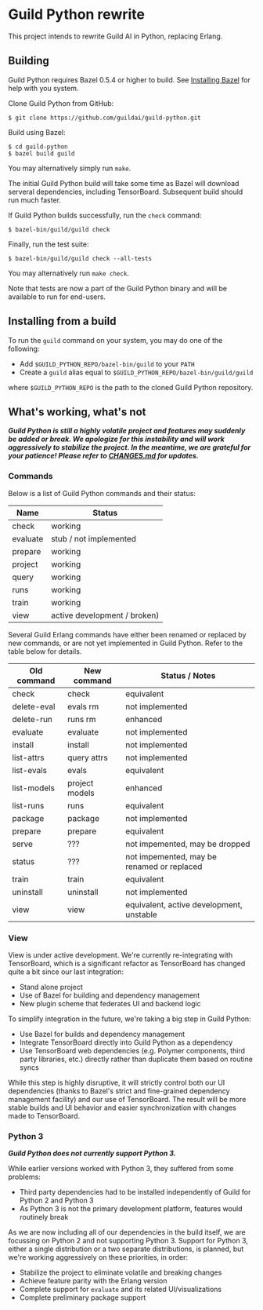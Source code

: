 # Guild Python rewrite

This project intends to rewrite Guild AI in Python, replacing Erlang.

## Building

Guild Python requires Bazel 0.5.4 or higher to
build. See
[Installing Bazel](https://docs.bazel.build/versions/master/install.html) for
help with you system.

Clone Guild Python from GitHub:

    $ git clone https://github.com/guildai/guild-python.git

Build using Bazel:

    $ cd guild-python
    $ bazel build guild

You may alternatively simply run `make`.

The initial Guild Python build will take some time as Bazel will
download serveral dependencies, including TensorBoard. Subsequent
build should run much faster.

If Guild Python builds successfully, run the `check` command:

    $ bazel-bin/guild/guild check

Finally, run the test suite:

    $ bazel-bin/guild/guild check --all-tests

You may alternatively run `make check`.

Note that tests are now a part of the Guild Python binary and will be
available to run for end-users.

## Installing from a build

To run the `guild` command on your system, you may do one of the
following:

- Add `$GUILD_PYTHON_REPO/bazel-bin/guild` to your `PATH`
- Create a `guild` alias equal to `$GUILD_PYTHON_REPO/bazel-bin/guild/guild`

where `$GUILD_PYTHON_REPO` is the path to the cloned Guild Python
repository.

## What's working, what's not

***Guild Python is still a highly volatile project and features may
suddenly be added or break. We apologize for this instability and will
work aggressively to stabilize the project. In the meantime, we are
grateful for your patience! Please refer to [CHANGES.md](CHANGES.md)
for updates.***

### Commands

Below is a list of Guild Python commands and their status:

| Name     | Status                       |
| -------- | ---------------------------- |
| check    | working                      |
| evaluate | stub / not implemented       |
| prepare  | working                      |
| project  | working                      |
| query    | working                      |
| runs     | working                      |
| train    | working                      |
| view     | active development / broken) |

Several Guild Erlang commands have either been renamed or replaced by
new commands, or are not yet implemented in Guild Python. Refer to the
table below for details.

| Old command | New command     | Status / Notes      |
| ----------- | --------------- | ------------------- |
| check       | check           | equivalent |
| delete-eval | evals rm        | not implemented |
| delete-run  | runs rm         | enhanced |
| evaluate    | evaluate        | not implemented |
| install     | install         | not implemented |
| list-attrs  | query attrs     | not implemented |
| list-evals  | evals           | equivalent |
| list-models | project models  | enhanced |
| list-runs   | runs            | equivalent |
| package     | package         | not implemented |
| prepare     | prepare         | equivalent |
| serve       | ???             | not impemented, may be dropped |
| status      | ???             | not impemented, may be renamed or replaced |
| train       | train           | equivalent |
| uninstall   | uninstall       | not implemented |
| view        | view            | equivalent, active development, unstable |

### View

View is under active development. We're currently re-integrating with
TensorBoard, which is a significant refactor as TensorBoard has
changed quite a bit since our last integration:

- Stand alone project
- Use of Bazel for building and dependency management
- New plugin scheme that federates UI and backend logic

To simplify integration in the future, we're taking a big step in
Guild Python:

- Use Bazel for builds and dependency management
- Integrate TensorBoard directly into Guild Python as a dependency
- Use TensorBoard web dependencies (e.g. Polymer components, third
  party libraries, etc.) directly rather than duplicate them based on
  routine syncs

While this step is highly disruptive, it will strictly control both
our UI dependencies (thanks to Bazel's strict and fine-grained
dependency management facility) and our use of TensorBoard. The result
will be more stable builds and UI behavior and easier synchronization
with changes made to TensorBoard.

### Python 3

***Guild Python does not currently support Python 3.***

While earlier versions worked with Python 3, they suffered from some
problems:

- Third party dependencies had to be installed independently of Guild
  for Python 2 and Python 3
- As Python 3 is not the primary development platform, features would
  routinely break

As we are now including all of our dependencies in the build itself,
we are focussing on Python 2 and not supporting Python 3. Support for
Python 3, either a single distribution or a two separate
distributions, is planned, but we're working aggressively on these
priorities, in order:

- Stabilize the project to eliminate volatile and breaking changes
- Achieve feature parity with the Erlang version
- Complete support for `evaluate` and its related UI/visualizations
- Complete preliminary package support

